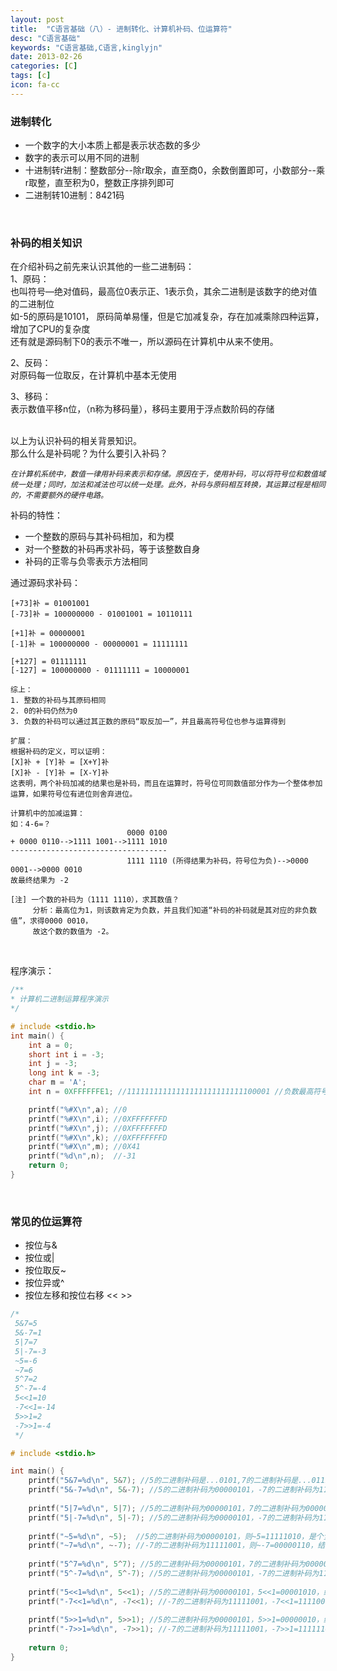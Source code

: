 ```yaml
---
layout: post
title:  "C语言基础（八）- 进制转化、计算机补码、位运算符"
desc: "C语言基础"
keywords: "C语言基础,C语言,kinglyjn"
date: 2013-02-26
categories: [C]
tags: [c]
icon: fa-cc
---
```


### 进制转化

* 一个数字的大小本质上都是表示状态数的多少
* 数字的表示可以用不同的进制
* 十进制转r进制：整数部分--除r取余，直至商0，余数倒置即可，小数部分--乘r取整，直至积为0，整数正序排列即可
* 二进制转10进制：8421码

<br>

### 补码的相关知识

在介绍补码之前先来认识其他的一些二进制码：<br>
1、原码：<br>
也叫符号—绝对值码，最高位0表示正、1表示负，其余二进制是该数字的绝对值的二进制位<br>
如-5的原码是10101， 原码简单易懂，但是它加减复杂，存在加减乘除四种运算，增加了CPU的复杂度<br>
还有就是源码制下0的表示不唯一，所以源码在计算机中从来不使用。<br>

2、反码：<br>
对原码每一位取反，在计算机中基本无使用<br>

3、移码：<br>
表示数值平移n位，（n称为移码量），移码主要用于浮点数阶码的存储<br>
<br>

以上为认识补码的相关背景知识。<br>
那么什么是补码呢？为什么要引入补码？<br>

<i style="font-size:12px;">在计算机系统中，数值一律用补码来表示和存储。原因在于，使用补码，可以将符号位和数值域统一处理；同时，加法和减法也可以统一处理。此外，补码与原码相互转换，其运算过程是相同的，不需要额外的硬件电路。</i><br>

补码的特性：

* 一个整数的原码与其补码相加，和为模
* 对一个整数的补码再求补码，等于该整数自身
* 补码的正零与负零表示方法相同

通过源码求补码：<br>

```
[+73]补 = 01001001
[-73]补 = 100000000 - 01001001 = 10110111

[+1]补 = 00000001
[-1]补 = 100000000 - 00000001 = 11111111

[+127] = 01111111
[-127] = 100000000 - 01111111 = 10000001

综上：
1. 整数的补码与其原码相同
2. 0的补码仍然为0
3. 负数的补码可以通过其正数的原码“取反加一”，并且最高符号位也参与运算得到

扩展：
根据补码的定义，可以证明：
[X]补 + [Y]补 = [X+Y]补
[X]补 - [Y]补 = [X-Y]补
这表明，两个补码加减的结果也是补码，而且在运算时，符号位可同数值部分作为一个整体参加运算，如果符号位有进位则舍弃进位。

计算机中的加减运算：
如：4-6=？
                          0000 0100
+ 0000 0110-->1111 1001-->1111 1010
-----------------------------------
                          1111 1110 (所得结果为补码，符号位为负)-->0000 0001-->0000 0010
故最终结果为 -2

[注] 一个数的补码为（1111 1110），求其数值？
     分析：最高位为1，则该数肯定为负数，并且我们知道“补码的补码就是其对应的非负数值”，求得0000 0010，
     故这个数的数值为 -2。
```
<br>

程序演示：

```cpp
/**
* 计算机二进制运算程序演示
*/ 

# include <stdio.h>
int main() {
    int a = 0;
    short int i = -3;
    int j = -3;
    long int k = -3;
    char m = 'A';
    int n = 0XFFFFFFE1; //11111111111111111111111111100001 //负数最高符号位均补1

    printf("%#X\n",a); //0
    printf("%#X\n",i); //0XFFFFFFFD
    printf("%#X\n",j); //0XFFFFFFFD
    printf("%#X\n",k); //0XFFFFFFFD
    printf("%#X\n",m); //0X41
    printf("%d\n",n);  //-31 
    return 0;
}
```
<br>


### 常见的位运算符

* 按位与&
* 按位或\|
* 按位取反\~
* 按位异或^
* 按位左移和按位右移 \<< \>>


```cpp
/*
 5&7=5
 5&-7=1
 5|7=7
 5|-7=-3
 ~5=-6
 ~7=6
 5^7=2
 5^-7=-4
 5<<1=10
 -7<<1=-14
 5>>1=2
 -7>>1=-4
 */

# include <stdio.h>

int main() {
    printf("5&7=%d\n", 5&7); //5的二进制补码是...0101,7的二进制补码是...0111，两者相与后补码变为...0101，输出十进制结果为5
    printf("5&-7=%d\n", 5&-7); //5的二进制补码为00000101，-7的二进制补码为11111001，5&-7=00000001，即输出结果为1
    
    printf("5|7=%d\n", 5|7); //5的二进制补码为00000101，7的二进制补码为00000111，5|7=00000111，即输出结果为7
    printf("5|-7=%d\n", 5|-7); //5的二进制补码为00000101，-7的二进制补码为11111001，5|-7=，结果的补码为11111101，是个负数，结果为-3
    
    printf("~5=%d\n", ~5);  //5的二进制补码为00000101，则~5=11111010，是个负数，结果为-6
    printf("~7=%d\n", ~-7); //-7的二进制补码为11111001，则~-7=00000110，结果为6
    
    printf("5^7=%d\n", 5^7); //5的二进制补码为00000101，7的二进制补码为00000111，5^7=00000010，结果为2
    printf("5^-7=%d\n", 5^-7); //5的二进制补码为00000101，-7的二进制补码为11111001，5^-7=111111100，结果为-4
    
    printf("5<<1=%d\n", 5<<1); //5的二进制补码为00000101，5<<1=00001010，结果为10
    printf("-7<<1=%d\n", -7<<1); //-7的二进制补码为11111001，-7<<1=11110010，结果为-14
    
    printf("5>>1=%d\n", 5>>1); //5的二进制补码为00000101，5>>1=00000010，结果为2
    printf("-7>>1=%d\n", -7>>1); //-7的二进制补码为11111001，-7>>1=11111100，结果为-4
    
    return 0;
}
```


